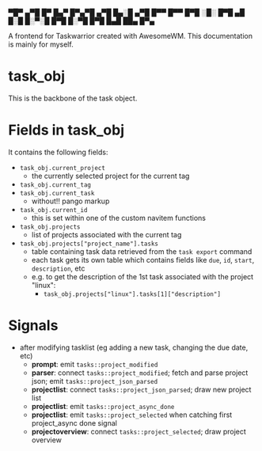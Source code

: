 
▀█▀ ▄▀█ █▀ █▄▀    █▀▄▀█ ▄▀█ █▄░█ ▄▀█ █▀▀ █▀▀ █▀█ 
░█░ █▀█ ▄█ █░█    █░▀░█ █▀█ █░▀█ █▀█ █▄█ ██▄ █▀▄ 

A frontend for Taskwarrior created with AwesomeWM.
This documentation is mainly for myself.

# task_obj
This is the backbone of the task object.

# Fields in task_obj
It contains the following fields:
- `task_obj.current_project`
  - the currently selected project for the current tag
- `task_obj.current_tag`
- `task_obj.current_task`
  - without!! pango markup
- `task_obj.current_id`
  - this is set within one of the custom navitem functions
- `task_obj.projects`
  - list of projects associated with the current tag
- `task_obj.projects["project_name"].tasks`
  - table containing task data retrieved from the `task export` command
  - each task gets its own table which contains fields like `due`, `id`, `start`, `description`, etc
  - e.g. to get the description of the 1st task associated with the project "linux":
    - `task_obj.projects["linux"].tasks[1]["description"]`

# Signals
- after modifying tasklist (eg adding a new task, changing the due date, etc)
  - **prompt**:           emit `tasks::project_modified`
  - **parser**:           connect `tasks::project_modified`; fetch and parse project json; emit `tasks::project_json_parsed`
  - **projectlist**:      connect `tasks::project_json_parsed`; draw new project list
  - **projectlist**:      emit `tasks::project_async_done`
  - **projectlist**:      emit `tasks::project_selected` when catching first project_async done signal
  - **projectoverview**:  connect `tasks::project_selected`; draw project overview
